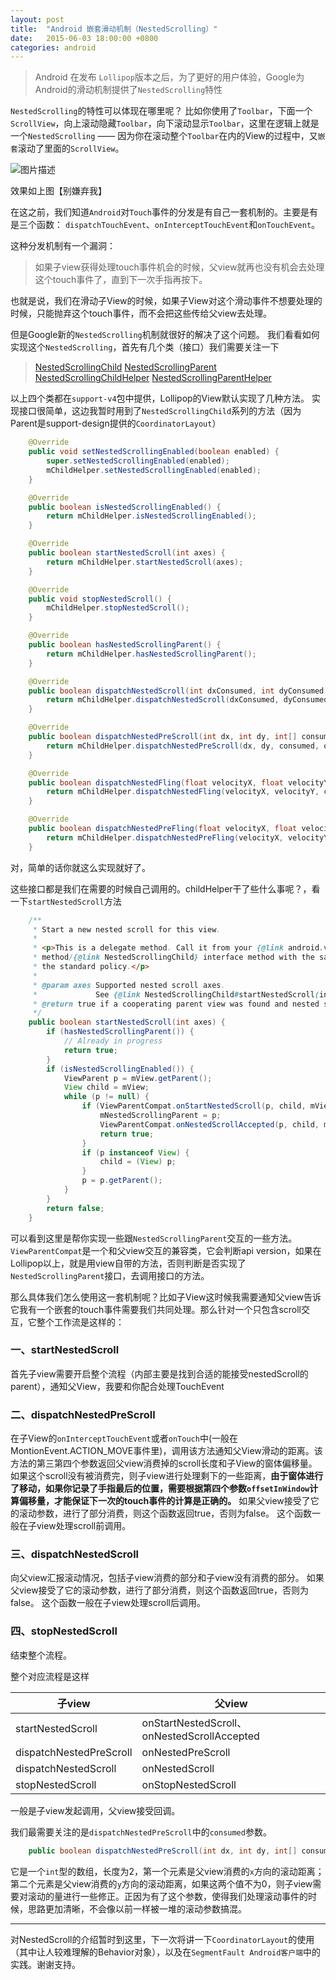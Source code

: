 ```yaml
---
layout: post
title:  "Android 嵌套滑动机制（NestedScrolling）"
date:   2015-06-03 18:00:00 +0800
categories: android
---
```



> Android 在发布 `Lollipop`版本之后，为了更好的用户体验，Google为Android的滑动机制提供了`NestedScrolling`特性

`NestedScrolling`的特性可以体现在哪里呢？
比如你使用了`Toolbar`，下面一个`ScrollView`，向上滚动隐藏`Toolbar`，向下滚动显示`Toolbar`，这里在逻辑上就是一个`NestedScrolling` —— 因为你在滚动整个`Toolbar`在内的View的过程中，又`嵌套`滚动了里面的`ScrollView`。

![图片描述](https://segmentfault.com/img/bVmdFl)

效果如上图【别嫌弃我】

在这之前，我们知道`Android`对`Touch`事件的分发是有自己一套机制的。主要是有是三个函数：
`dispatchTouchEvent`、`onInterceptTouchEvent`和`onTouchEvent`。

这种分发机制有一个漏洞：
> 如果子view获得处理touch事件机会的时候，父view就再也没有机会去处理这个touch事件了，直到下一次手指再按下。

也就是说，我们在滑动子View的时候，如果子View对这个滑动事件不想要处理的时候，只能抛弃这个touch事件，而不会把这些传给父view去处理。

但是Google新的`NestedScrolling`机制就很好的解决了这个问题。
我们看看如何实现这个`NestedScrolling`，首先有几个类（接口）我们需要关注一下

> [NestedScrollingChild](http://developer.android.com/reference/android/support/v4/view/NestedScrollingChild.html)
> [NestedScrollingParent](http://developer.android.com/reference/android/support/v4/view/NestedScrollingParent.html)
> [NestedScrollingChildHelper](http://developer.android.com/reference/android/support/v4/view/NestedScrollingChildHelper.html)
> [NestedScrollingParentHelper](http://developer.android.com/reference/android/support/v4/view/NestedScrollingParentHelper.html)

以上四个类都在`support-v4`包中提供，Lollipop的View默认实现了几种方法。
实现接口很简单，这边我暂时用到了`NestedScrollingChild`系列的方法（因为Parent是support-design提供的`CoordinatorLayout`）
```java
    @Override
    public void setNestedScrollingEnabled(boolean enabled) {
        super.setNestedScrollingEnabled(enabled);
        mChildHelper.setNestedScrollingEnabled(enabled);
    }

    @Override
    public boolean isNestedScrollingEnabled() {
        return mChildHelper.isNestedScrollingEnabled();
    }

    @Override
    public boolean startNestedScroll(int axes) {
        return mChildHelper.startNestedScroll(axes);
    }

    @Override
    public void stopNestedScroll() {
        mChildHelper.stopNestedScroll();
    }

    @Override
    public boolean hasNestedScrollingParent() {
        return mChildHelper.hasNestedScrollingParent();
    }

    @Override
    public boolean dispatchNestedScroll(int dxConsumed, int dyConsumed, int dxUnconsumed, int dyUnconsumed, int[] offsetInWindow) {
        return mChildHelper.dispatchNestedScroll(dxConsumed, dyConsumed, dxUnconsumed, dyUnconsumed, offsetInWindow);
    }

    @Override
    public boolean dispatchNestedPreScroll(int dx, int dy, int[] consumed, int[] offsetInWindow) {
        return mChildHelper.dispatchNestedPreScroll(dx, dy, consumed, offsetInWindow);
    }

    @Override
    public boolean dispatchNestedFling(float velocityX, float velocityY, boolean consumed) {
        return mChildHelper.dispatchNestedFling(velocityX, velocityY, consumed);
    }

    @Override
    public boolean dispatchNestedPreFling(float velocityX, float velocityY) {
        return mChildHelper.dispatchNestedPreFling(velocityX, velocityY);
    }
```

对，简单的话你就这么实现就好了。

这些接口都是我们在需要的时候自己调用的。childHelper干了些什么事呢？，看一下`startNestedScroll`方法
```java
    /**
     * Start a new nested scroll for this view.
     *
     * <p>This is a delegate method. Call it from your {@link android.view.View View} subclass
     * method/{@link NestedScrollingChild} interface method with the same signature to implement
     * the standard policy.</p>
     *
     * @param axes Supported nested scroll axes.
     *             See {@link NestedScrollingChild#startNestedScroll(int)}.
     * @return true if a cooperating parent view was found and nested scrolling started successfully
     */
    public boolean startNestedScroll(int axes) {
        if (hasNestedScrollingParent()) {
            // Already in progress
            return true;
        }
        if (isNestedScrollingEnabled()) {
            ViewParent p = mView.getParent();
            View child = mView;
            while (p != null) {
                if (ViewParentCompat.onStartNestedScroll(p, child, mView, axes)) {
                    mNestedScrollingParent = p;
                    ViewParentCompat.onNestedScrollAccepted(p, child, mView, axes);
                    return true;
                }
                if (p instanceof View) {
                    child = (View) p;
                }
                p = p.getParent();
            }
        }
        return false;
    }
```
可以看到这里是帮你实现一些跟`NestedScrollingParent`交互的一些方法。
`ViewParentCompat`是一个和父view交互的兼容类，它会判断api version，如果在Lollipop以上，就是用view自带的方法，否则判断是否实现了`NestedScrollingParent`接口，去调用接口的方法。

那么具体我们怎么使用这一套机制呢？比如子View这时候我需要通知父view告诉它我有一个嵌套的touch事件需要我们共同处理。那么针对一个只包含scroll交互，它整个工作流是这样的：

### 一、startNestedScroll
首先子view需要开启整个流程（内部主要是找到合适的能接受nestedScroll的parent），通知父View，我要和你配合处理TouchEvent

### 二、dispatchNestedPreScroll
在子View的`onInterceptTouchEvent`或者`onTouch`中(一般在MontionEvent.ACTION_MOVE事件里)，调用该方法通知父View滑动的距离。该方法的第三第四个参数返回父view消费掉的scroll长度和子View的窗体偏移量。如果这个scroll没有被消费完，则子view进行处理剩下的一些距离，**由于窗体进行了移动，如果你记录了手指最后的位置，需要根据第四个参数`offsetInWindow`计算偏移量，才能保证下一次的touch事件的计算是正确的。**
如果父view接受了它的滚动参数，进行了部分消费，则这个函数返回true，否则为false。
这个函数一般在子view处理scroll前调用。

### 三、dispatchNestedScroll
向父view汇报滚动情况，包括子view消费的部分和子view没有消费的部分。
如果父view接受了它的滚动参数，进行了部分消费，则这个函数返回true，否则为false。
这个函数一般在子view处理scroll后调用。

### 四、stopNestedScroll
结束整个流程。

整个对应流程是这样

|子view|父view|
|--|--|
|startNestedScroll|onStartNestedScroll、onNestedScrollAccepted|
|dispatchNestedPreScroll|onNestedPreScroll|
|dispatchNestedScroll|onNestedScroll|
|stopNestedScroll|onStopNestedScroll|

一般是子view发起调用，父view接受回调。


我们最需要关注的是`dispatchNestedPreScroll`中的`consumed`参数。
```java
    public boolean dispatchNestedPreScroll(int dx, int dy, int[] consumed, int[] offsetInWindow) ;
```
它是一个`int`型的数组，长度为2，第一个元素是父view消费的`x`方向的滚动距离；第二个元素是父view消费的`y`方向的滚动距离，如果这两个值不为0，则子view需要对滚动的量进行一些修正。正因为有了这个参数，使得我们处理滚动事件的时候，思路更加清晰，不会像以前一样被一堆的滚动参数搞混。

---

对NestedScroll的介绍暂时到这里，下一次将讲一下`CoordinatorLayout`的使用（其中让人较难理解的Behavior对象），以及在`SegmentFault Android客户端`中的实践。谢谢支持。